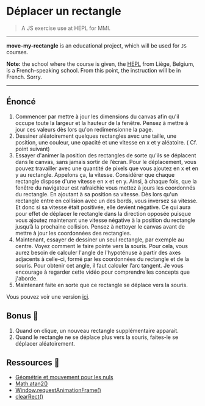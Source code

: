 # Déplacer un rectangle

> A JS exercise use at HEPL for MMI.

* * *

**move-my-rectangle** is an educational project, which will be used for `JS` courses.

**Note:** the school where the course is given, the [HEPL](https://hepl.be) from Liège, Belgium, is a French-speaking school. From this point, the instruction will be in French. Sorry.

* * *

## Énoncé

1. Commencer par mettre à jour les dimensions du canvas afin qu'il occupe toute la largeur et la hauteur de la fenêtre. Pensez à mettre à jour ces valeurs dès lors qu'on redimensionne la page.
2. Dessiner aléatoirement quelques rectangles avec une taille, une position, une couleur, une opacité et une vitesse en x et y aléatoire. ( Cf. point suivant) 
3. Essayer d'animer la position des rectangles de sorte qu'ils se déplacent dans le canvas, sans jamais sortir de l’écran. Pour le déplacement, vous pouvez travailler avec une quantité de pixels que vous ajoutez en x et en y au rectangle. Appelons ça, la vitesse. Considérer que chaque rectangle dispose d'une vitesse en x et en y. Ainsi, à chaque fois, que la fenêtre du navigateur est rafraichie vous mettez à jours les coordonnés du rectangle. En ajoutant à sa position sa vitesse. Dès lors qu'un rectangle entre en collision avec un des bords, vous inversez sa vitesse. Et donc si sa vitesse était positivée, elle devient négative. Ce qui aura pour effet de déplacer le rectangle dans la direction opposée puisque vous ajoutez maintenant une vitesse négative à la position du rectangle jusqu’à la prochaine collision. Pensez à nettoyer le canvas avant de mettre à jour les coordonnées des rectangles.
4. Maintenant, essayer de dessiner un seul rectangle, par exemple au centre. Voyez comment le faire pointe vers la souris. Pour cela, vous aurez besoin de calculer l'angle de l'hypoténuse à partir des axes adjacents à celle-ci, formé par les coordonnées du rectangle et de la souris. Pour obtenir cet angle, il faut calculer l’arc tangent. Je vous encourage à regarder cette vidéo pour comprendre les concepts que j'aborde.
5. Maintenant faite en sorte que ce rectangle se déplace vers la souris.

Vous pouvez voir une version [ici](https://hepl-mmi.github.io/move-my-rectangle).

## Bonus 👏



1. Quand on clique, un nouveau rectangle supplémentaire apparait.
2. Quand le rectangle ne se déplace plus vers la souris, faites-le se déplacer aléatoirement.



## Ressources 🎁



* [Géométrie et mouvement pour les nuls](https://www.youtube.com/watch?v=5jDoijVEItE)
* [Math.atan2()](https://developer.mozilla.org/fr/docs/Web/JavaScript/Reference/Global_Objects/Math/atan2)
* [Window.requestAnimationFrame()](https://developer.mozilla.org/fr/docs/Web/API/Window/requestAnimationFrame)
* [clearRect()](https://developer.mozilla.org/fr/docs/Web/API/CanvasRenderingContext2D/clearRect)

